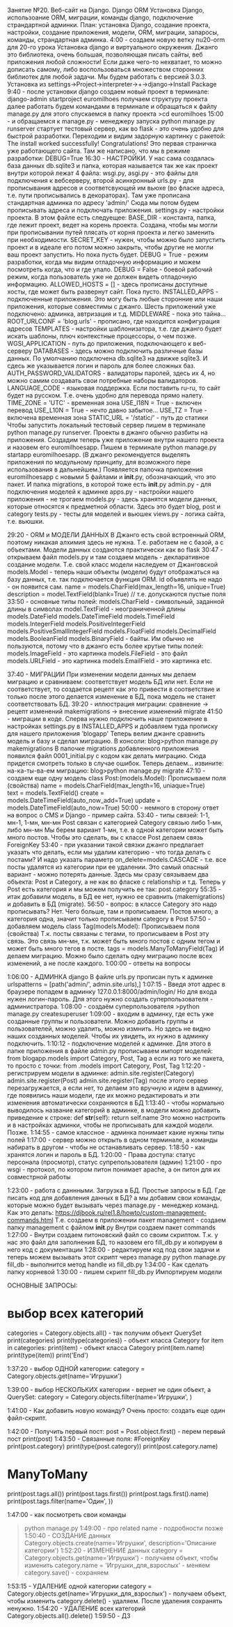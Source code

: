 
Занятие №20. Веб-сайт на Django. Django ORM
Установка Django, использоание ORM, миграции, команды django, подключение страндартной админки.
План: установка Django, создание проекта, настройки, создание приложения, модели, ORM, миграции, запаросы, команды, страндартная админка.
4:00 - создаем новую ветку nu20-orm для 20-го урока
Установка django и виртуального окружения. Джанго это библиотека, очень большая, позволяющая писать сайты, веб приложения любой сложности! Если даже чего-то нехватает, то можно дописать самому, либо воспользоваться множеством сторонних библиотек для любой задачи. Мы будем работать с версией 3.0.3. Установка из settings->Project->interpreter->+->django->Install Package
9:40 - после установки django создаем новый проект в терминале:
django-admin startproject euromilhoes
получаем структуру проекта
далее работать будем командами в терминале и обращаться к файлу manage.py
для этого спускаемся в папку проекта >cd euromilhoes
15:00 - и обращаемся к manage.py - менеджеру запуска
python manage.py runserver
стартует тестовый сервер, как во flask - это очень удобно для быстрой разработки.
Переходим и видим задорную картинку с ракетой: The install worked successfully! Congratulations!
Это первая страничка уже работающего сайта. Там же написано, что мы в режиме разработки: DEBUG=True
16:30 - НАСТРОЙКИ.
У нас сама создалась база данных db.sqlite3 и папка, которая называется так же как проект внутри которой лежат 4 файла:
wsgi.py, asgi.py - это файлы для подключения к вебсерверу, второй асинхронный
urls.py - для прописывания адресов и соответсвующей им вьюхе (во фласке адреса, т.е. пути прописывались в декораторах). 
Там уже прописана стандартная админка по адресу 'admin/'
Сюда мы потом будем прописывать адреса и подключать приложения.
settings.py - настройки проекта. В этом файле есть следуещее:
BASE_DIR - константа, папка, где лежит проект, ведет на корень проекта. Создана, чтобы мы могли при прописывании путей плясать от корня проекта и легко заменить при необходимости.
SECRET_KEY - нужен, чтобы можно было запустить проект и в идеале его потом можно закрыть, чтобы другие не могли ваш проект запустить. Но пока пусть будет.
DEBUG = True - режим разработки, когда мы видим отладочную информацию и можем посмотреть когда, что и где упало.
DEBUG = False - боевой рабочий режим, когда пользователь уже не должен видеть отладочную информацию.
ALLOWED_HOSTS = [] - здесь прописаны доступные хосты, где может быть развернут сайт. Пока пусто.
INSTALLED_APPS - подключенные приложения. Это могу быть любые сторонние или наши приложения, которые совместимы с джанго. Шесть приложений уже подключено: админка, автризация и т.д.
MIDDLEWARE - пока это тайна...
ROOT_URLCONF = 'blog.urls' - прописано, где находится конфигурация адресов
TEMPLATES - настройки шаблонизатора, т.е. где джанго будет искать шаблоны, плюч контекстные процессоры, о чем позже.
WGSI_APPLICATION - путь до приложения, подключающего к веб-серверу
DATABASES - здесь можно подключить различные базы данных. По умолчанию подключена db.sqlite3 на движке sqlite3. И сдесь же указывается логин и пароль для более сложных баз.
AUTH_PASSWORD_VALIDATORS - валидаторы паролей, здесь их 4, но можно самим создавать свои потребные наборы валидаторов.
LANGUAGE_CODE - языковая поддержка. Если поставить ru-ru, то сайт будет на русском. Т.е. очень удобно для перевода прямо налету.
TIME_ZONE = 'UTC' - временная зона
USE_I18N = True - включен перевод
USE_L10N = True - нечто давно забытое...
USE_TZ = True - включена временная зона
STATIC_URL = '/static/' - путь до статики
Чтобы запустить локальный тестовый сервер пишем в терминале python manage.py runserver.
Проекты в джанго обычно разбиты на приложения. Создадим теперь уже приложение внутри нашего проекта и назовем его 
euromilhoesapp. Пишем в терминале python manage.py startapp euromilhoesapp.
(В джанго рекомендуется выделять приложения по модульному принципу, для возможного пере использования в дальнейшем.)
Появляется папочка приложения euromilhoesapp с новыми 5 файлами и __init__.py, обозначающий, что это пакет. 
И папка migrations, в которой тоже есть __init__.py
admin.py - для подключения моделей к админке
apps.py - настройки нашего приложения - не трогаем
models.py - здесь хранятся модели данных, которые относятся к предметной области. Здесь это будет blog, post и category
tests.py - тесты для моделей и вьюшек
views.py -  логика сайта, т.е. вьюшки.


29:20 - ORM и МОДЕЛИ ДАННЫХ
В Джанго есть свой встроенный ORM, поэтому никакая алхимия здесь не нужна. Т.е. работаем не с базой, а с объектами. 
Модели данных создаются практически как во flask
30:47 - открываем файл models.py и там создаем модель - декларативное создание модели.
Т.е. свой класс модели наследуем от Джанговской models.Model - теперь наши объекты (модели) будут отображаться на базу данных, т.е. так подключается функция ORM.
id объявлять не надо - он появится сам.
name = models.CharField(max_length=16, unique=True)
description = model.TextField(blank=True)  // т.е. допускаются пустые поля
33:50 - основные типы полей:
models.CharField - символьный, заданной длины в символах
model.TextField - неограниченной длины
models.DateField
models.DateTimeField
models.TimeField
models.IntegerField
models.PositiveIntegerField
models.PositiveSmallIntegerField
models.FloatField
models.DecimalField
models.BooleanField
models.BinaryField - байты. Им обычно не пользуются, потому что в джанго есть более крутые типы полей:
models.ImageField - это картинка
models.FileField - это файл
models.URLField - это картинка
models.EmailField - это картинка
etc.


37:40 - МИГРАЦИИ
При изменении модели данных мы делаем миграцию и сравниваем: соответствует модель БД или нет. Если не соответствует, 
то создается рецепт как это привести в соответствие и только после этого делается изменение в БД, пока модель не станет соответствовать БД.
39:20 - иллюстрация миграции: сравнение -> рецепт изменений makemigrations -> внесение изменений migrate 
41:50 - миграции в коде. Сперва нужно подключить наше приложение в настройках settings.py в INSTALLED_APPS и добавляем туда прописку для нашего приложения 'blogapp'
Теперь велим джанге сравнить модель и базу и сделал миграцию. В консоли:
blog>python manage.py makemigrations
В папочке migrations добавленного приложения появился файл 0001_initial.py с кодом как делать миграцию. Сюда придется смотреть только в случае ошибок.
Теперь делаем... извините: на-ка-ты-ва-ем миграцию:
blog>python manage.py migrate
47:10 - создаем еще одну модель class Post:(models.Model):
Прописываем поля (свойства)
name  = models.CharField(max_length=16, uniaque=True)   
text = models.TextField()
create = models.DateTimeField(auto_now_add=True)
update = models.DateTimeField(auto_now=True)
50:00 - немного в сторону ответ на вопрос о CMS и Django - пример сайта.
53:40 - типы связей: 1-1, мн-1, 1-мн, мн-мн
Post связан с категорией Category связью либо 1-мн, либо мн-мн
Мы берем вариант 1-мн, т.е. в одной категории может быть много постов. Чтобы это сделать, вы с классе Post делаем связь ForeignKey
53:40 - при указании такой связки джанго предлагает указать что делать, если мы удалим категорию - что тогда делать с постами? 
И надо указать параметр on_delete=models.CASCADE - т.е. все посты удалятся из категории при ее удалении. Это самый опасный вариант - можно потерять данные.
Здесь мы сразу связываем два объекта: Post и Category, а не как во фласке с relationship и т.д. Теперь у Post есть категория и мы можем получить ее так:
post.category
55:35 - итак добавили модель, в БД ее нет, нужно ее сравнить (makemigrations) и добавить в БД (migrate).
56:50 - вопрос: в классе Category это надо прописывать? Нет. Чего больше, там и прописываем. Постов много, а категория одна, значит только прописываем category в Post
57:50 - добавляем модель class Tag(models.Model):
Прописываем поля (свойства)
Т.к. посты связаны с тегами, то прописываем в Post эту связь. Это связь мн-мн, т.к. может быть много постов с одним тегом и может быть много тегов в посте.
tags = models.ManyToManyField(Tag)
И делаем миграцию. Можно было сделать одну миграцию после всех изменений, а не после каждого.
1:00:00 - ответы на вопросы


1:06:00 - АДМИНКА django
В файле urls.py прописан путь к админке urlspatterns = [path('admin/', admin.site.urls),]
1:07:15 - Введя этот адрес в браузере попадем в админку 127.0.0.1:8000/admin/login/ Но для входа нужен логин-пароль. Для этого нужно создать суперпользователя - администратора.
1:08:00 - создаём суперпользователя >python manage.py createsuperuser
1:09:00 - входим в админку, где есть уже созданные группы и пользователи. Можно добавить группы и пользователей, можно удалить, можно измнить. Но здесь не видно наших созданных моделей. Чтобы их увидеть, их нужно в админку подключить.
1:10:12 - подключение моделей к админке. Для этого в папке приложения в файле admin.py прописываем импорт моделей: from blogapp.models import Category, Post, Tag
а если из того же пакета, то просто с точки: from .models import Category, Post, Tag
1:12:20 - регистрируем модели в админке:
admin.site.register(Category)
admin.site.register(Post)
admin.site.register(Tag)
после этого сервер перезагружается, а если нет, то делаем это вручную и идем в админку, где появились наши модели, где их можно редактировать и эти изменения автоматически сохраняются в БД
1:13:40 - чтобы нормально выводилось название категорий в админке, в модели можно добавить приведение к строке:
def __str__(self):
 return self.name
Это можно настроить и в настройках админки, чтобы не прописывать для каждой модели. Позже.
1:14:55 - самое классное - админка понимает какие нужны типы полей
1:17:00 - сервер можно открыть в одном терминале, а команды набирать в другом - чтобы не останавливать сервер.
1:18:50 - как хранятся логин и пароль в БД.
1:20:00 - Права доступа: статус персонала (просмотр), статус супрепользователя (админ)
1:21:00 - про wsgi - протокол, по котором питон понимает apache, а он питон для их совместрной работы

1:23:00 - работа с даннными. Загрузка в БД. Простые запросы в БД.
Где писать код для добавления данных в БД? а мы добавим свои команды, которые можно будет вызывать через manage.py - менеджер команд.
Как это делать: https://djbook.ru/rel1.8/howto/custom-management-commands.html
Т.е. создаем в приложении пакет management - создаем папку management с файлом __init__.py
Внутри создаем пакет commands
1:27:00 - Внутри создаем питоновский файл со своим скриптом. Т.к. у нас это файл для заполнения БД, то назовем его fill_db.py и копируем в него код с документации
1:28:00 - редактируем код под свои задачи и теперь можем вызывать этот скрипт через manage.py
python manage.py fill_db - выполнится метод handle из fill_db.py
1:34:00 - Как сделать папку корневой
1:30:00 - пишем скрипт fill_db.py
Импортируем модели

ОСНОВНЫЕ ЗАПРОСЫ:
# выбор всех категорий
categories = Category.objects.all() - так получим объект QuerySet
print(categories)
print(type(categories)) - объект класса Category
for item in categories:
 print(item) - объект класса Category
 print(item.name)
 print(type(item))
print('End')

1:37:20 - выбор ОДНОЙ категории:
category = Category.objects.get(name='Игрушки')

1:39:00 - выбор НЕСКОЛЬКИХ категории - вернет не один объект, а QuerySet:
category = Category.objects.filter(name='Игрушки', )

1:41:00 - Как добавить новую команду? Очень просто: создать еще один файл-скрипт.

1:42:00 - Получить первый пост:
post = Post.object.first() - перем первый пост
print(post)
1:43:50 - Связанные поля:
#ForeignKey
print(post.category)
print(type(post.category))
print(post.category.name)
# ManyToMany
print(post.tags.all())
print(post.tags.first())
print(post.tags.first().name)
print(post.tags.filter(name='Один', ))

1:47:00 - как посмотреть свои команды 
>python manage.py
1:49:00 - про related name - подробности позже
1:50:40 - СОЗДАНИЕ данных
Category.objects.create(name='Игрушки', description='Описание категории')
1:52:20 - ИЗМЕНЕНИЕ данных
category = Category.objects.get(name='Игрушки') - получаем объект, чтобы изменить
category.name = 'Игрушки_для_взрослых' - меняем
category.save() - сохраняем

1:53:15 - УДАЛЕНИЕ одной категории
category = Category.objects.get(name='Игрушки_для_взрослых') - получаем объект, чтобы изменить
category.delete() - удаляем. После удаления сохранять ненужно.
1:54:20 - УДАЛЕНИЕ всех категорий
Category.objects.all().delete()
1:59:50 - ДЗ